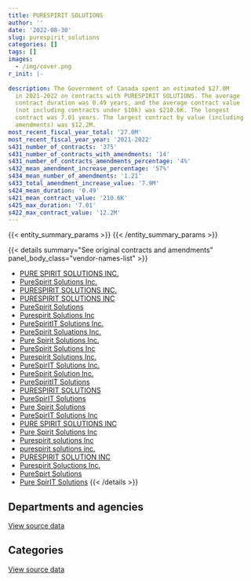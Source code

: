 ```yaml
---
title: PURESPIRIT SOLUTIONS
author: ''
date: '2022-08-30'
slug: purespirit_solutions
categories: []
tags: []
images:
  - /img/cover.png
r_init: |-
  
description: The Government of Canada spent an estimated $27.0M
  in 2021-2022 on contracts with PURESPIRIT SOLUTIONS. The average
  contract duration was 0.49 years, and the average contract value
  (not including contracts under $10k) was $210.6K. The longest
  contract was 7.01 years. The largest contract by value (including
  amendments) was $12.2M.
most_recent_fiscal_year_total: '27.0M'
most_recent_fiscal_year_year: '2021-2022'
s431_number_of_contracts: '375'
s431_number_of_contracts_with_amendments: '14'
s431_number_of_contracts_amendments_percentage: '4%'
s432_mean_amendment_increase_percentage: '57%'
s434_mean_number_of_amendments: '1.21'
s433_total_amendment_increase_value: '7.9M'
s424_mean_duration: '0.49'
s421_mean_contract_value: '210.6K'
s425_max_duration: '7.01'
s422_max_contract_value: '12.2M'
---
```


<script src="/rmarkdown-libs/htmlwidgets/htmlwidgets.js"></script>
<link href="/rmarkdown-libs/datatables-css/datatables-crosstalk.css" rel="stylesheet" />
<script src="/rmarkdown-libs/datatables-binding/datatables.js"></script>
<script src="/rmarkdown-libs/jquery/jquery-3.6.0.min.js"></script>
<link href="/rmarkdown-libs/dt-core-bootstrap/css/dataTables.bootstrap.min.css" rel="stylesheet" />
<link href="/rmarkdown-libs/dt-core-bootstrap/css/dataTables.bootstrap.extra.css" rel="stylesheet" />
<script src="/rmarkdown-libs/dt-core-bootstrap/js/jquery.dataTables.min.js"></script>
<script src="/rmarkdown-libs/dt-core-bootstrap/js/dataTables.bootstrap.min.js"></script>
<link href="/rmarkdown-libs/crosstalk/css/crosstalk.min.css" rel="stylesheet" />
<script src="/rmarkdown-libs/crosstalk/js/crosstalk.min.js"></script>
<script src="/rmarkdown-libs/htmlwidgets/htmlwidgets.js"></script>
<link href="/rmarkdown-libs/datatables-css/datatables-crosstalk.css" rel="stylesheet" />
<script src="/rmarkdown-libs/datatables-binding/datatables.js"></script>
<script src="/rmarkdown-libs/jquery/jquery-3.6.0.min.js"></script>
<link href="/rmarkdown-libs/dt-core-bootstrap/css/dataTables.bootstrap.min.css" rel="stylesheet" />
<link href="/rmarkdown-libs/dt-core-bootstrap/css/dataTables.bootstrap.extra.css" rel="stylesheet" />
<script src="/rmarkdown-libs/dt-core-bootstrap/js/jquery.dataTables.min.js"></script>
<script src="/rmarkdown-libs/dt-core-bootstrap/js/dataTables.bootstrap.min.js"></script>
<link href="/rmarkdown-libs/crosstalk/css/crosstalk.min.css" rel="stylesheet" />
<script src="/rmarkdown-libs/crosstalk/js/crosstalk.min.js"></script>

{{< entity_summary_params >}}
{{< /entity_summary_params >}}

{{< details summary="See original contracts and amendments" panel_body_class="vendor-names-list" >}}
- [PURE SPIRIT SOLUTIONS INC.](https://search.open.canada.ca/en/ct/?sort=contract_value_f%20desc&page=1&search_text=%22PURE%20SPIRIT%20SOLUTIONS%20INC.%22)
- [PureSpirit Solutions Inc.](https://search.open.canada.ca/en/ct/?sort=contract_value_f%20desc&page=1&search_text=%22PureSpirit%20Solutions%20Inc.%22)
- [PURESPIRIT SOLUTIONS INC.](https://search.open.canada.ca/en/ct/?sort=contract_value_f%20desc&page=1&search_text=%22PURESPIRIT%20SOLUTIONS%20INC.%22)
- [PURESPIRIT SOLUTIONS INC](https://search.open.canada.ca/en/ct/?sort=contract_value_f%20desc&page=1&search_text=%22PURESPIRIT%20SOLUTIONS%20INC%22)
- [PureSpirit Solutions](https://search.open.canada.ca/en/ct/?sort=contract_value_f%20desc&page=1&search_text=%22PureSpirit%20Solutions%22)
- [Purespirit Solutions Inc](https://search.open.canada.ca/en/ct/?sort=contract_value_f%20desc&page=1&search_text=%22Purespirit%20Solutions%20Inc%22)
- [PureSpiritIT Solutions Inc.](https://search.open.canada.ca/en/ct/?sort=contract_value_f%20desc&page=1&search_text=%22PureSpiritIT%20Solutions%20Inc.%22)
- [PureSpirit Soluations Inc.](https://search.open.canada.ca/en/ct/?sort=contract_value_f%20desc&page=1&search_text=%22PureSpirit%20Soluations%20Inc.%22)
- [Pure Spirit Solutions Inc.](https://search.open.canada.ca/en/ct/?sort=contract_value_f%20desc&page=1&search_text=%22Pure%20Spirit%20Solutions%20Inc.%22)
- [PureSpirit Solutions Inc](https://search.open.canada.ca/en/ct/?sort=contract_value_f%20desc&page=1&search_text=%22PureSpirit%20Solutions%20Inc%22)
- [Purespirit Solutions Inc.](https://search.open.canada.ca/en/ct/?sort=contract_value_f%20desc&page=1&search_text=%22Purespirit%20Solutions%20Inc.%22)
- [PureSpirIT Solutions Inc.](https://search.open.canada.ca/en/ct/?sort=contract_value_f%20desc&page=1&search_text=%22PureSpirIT%20Solutions%20Inc.%22)
- [PureSpirit Solution Inc.](https://search.open.canada.ca/en/ct/?sort=contract_value_f%20desc&page=1&search_text=%22PureSpirit%20Solution%20Inc.%22)
- [PureSpiritIT Solutions](https://search.open.canada.ca/en/ct/?sort=contract_value_f%20desc&page=1&search_text=%22PureSpiritIT%20Solutions%22)
- [PURESPIRIT SOLUTIONS](https://search.open.canada.ca/en/ct/?sort=contract_value_f%20desc&page=1&search_text=%22PURESPIRIT%20SOLUTIONS%22)
- [PureSpirIT Solutions](https://search.open.canada.ca/en/ct/?sort=contract_value_f%20desc&page=1&search_text=%22PureSpirIT%20Solutions%22)
- [Pure Spirit Solutions](https://search.open.canada.ca/en/ct/?sort=contract_value_f%20desc&page=1&search_text=%22Pure%20Spirit%20Solutions%22)
- [PureSpirIT Solutions Inc](https://search.open.canada.ca/en/ct/?sort=contract_value_f%20desc&page=1&search_text=%22PureSpirIT%20Solutions%20Inc%22)
- [PURE SPIRIT SOLUTIONS INC](https://search.open.canada.ca/en/ct/?sort=contract_value_f%20desc&page=1&search_text=%22PURE%20SPIRIT%20SOLUTIONS%20INC%22)
- [Pure Spirit Solutions Inc](https://search.open.canada.ca/en/ct/?sort=contract_value_f%20desc&page=1&search_text=%22Pure%20Spirit%20Solutions%20Inc%22)
- [Purespirit solutions Inc](https://search.open.canada.ca/en/ct/?sort=contract_value_f%20desc&page=1&search_text=%22Purespirit%20solutions%20Inc%22)
- [purespirit solutions inc.](https://search.open.canada.ca/en/ct/?sort=contract_value_f%20desc&page=1&search_text=%22purespirit%20solutions%20inc.%22)
- [PURESPIRIT SOLUTION INC](https://search.open.canada.ca/en/ct/?sort=contract_value_f%20desc&page=1&search_text=%22PURESPIRIT%20SOLUTION%20INC%22)
- [Purespirit Soluctions Inc.](https://search.open.canada.ca/en/ct/?sort=contract_value_f%20desc&page=1&search_text=%22Purespirit%20Soluctions%20Inc.%22)
- [PureSpirt Solutions](https://search.open.canada.ca/en/ct/?sort=contract_value_f%20desc&page=1&search_text=%22PureSpirt%20Solutions%22)
- [Pure SpirIT Solutions](https://search.open.canada.ca/en/ct/?sort=contract_value_f%20desc&page=1&search_text=%22Pure%20SpirIT%20Solutions%22)
{{< /details >}}

## Departments and agencies

<div id="htmlwidget-1" style="width:100%;height:auto;" class="datatables html-widget"></div>
<script type="application/json" data-for="htmlwidget-1">{"x":{"style":"bootstrap","filter":"none","vertical":false,"data":[["<a href=\"/departments/aafc-aac/\">Agriculture and Agri-Food Canada<\/a>","<a href=\"/departments/aandc-aadnc/\">Crown-Indigenous Relations and Northern Affairs Canada<\/a>","<a href=\"/departments/acoa-apeca/\">Atlantic Canada Opportunities Agency<\/a>","<a href=\"/departments/cas-satj/\">Courts Administration Service<\/a>","<a href=\"/departments/cbsa-asfc/\">Canada Border Services Agency<\/a>","<a href=\"/departments/cfia-acia/\">Canadian Food Inspection Agency<\/a>","<a href=\"/departments/cgc-ccg/\">Canadian Grain Commission<\/a>","<a href=\"/departments/chrc-ccdp/\">Canadian Human Rights Commission<\/a>","<a href=\"/departments/cic/\">Immigration, Refugees and Citizenship Canada<\/a>","<a href=\"/departments/cra-arc/\">Canada Revenue Agency<\/a>","<a href=\"/departments/csc-scc/\">Correctional Service of Canada<\/a>","<a href=\"/departments/dfatd-maecd/\">Global Affairs Canada<\/a>","<a href=\"/departments/dfo-mpo/\">Fisheries and Oceans Canada<\/a>","<a href=\"/departments/dnd-mdn/\">National Defence<\/a>","<a href=\"/departments/ec/\">Environment and Climate Change Canada<\/a>","<a href=\"/departments/esdc-edsc/\">Employment and Social Development Canada<\/a>","<a href=\"/departments/fcac-acfc/\">Financial Consumer Agency of Canada<\/a>","<a href=\"/departments/hc-sc/\">Health Canada<\/a>","<a href=\"/departments/iaac-aeic/\">Impact Assessment Agency of Canada<\/a>","<a href=\"/departments/ic/\">Innovation, Science and Economic Development Canada<\/a>","<a href=\"/departments/irb-cisr/\">Immigration and Refugee Board of Canada<\/a>","<a href=\"/departments/isc-sac/\">Indigenous Services Canada<\/a>","<a href=\"/departments/jus/\">Department of Justice Canada<\/a>","<a href=\"/departments/lac-bac/\">Library and Archives Canada<\/a>","<a href=\"/departments/mgerc-ceegm/\">Military Grievances External Review Committee<\/a>","<a href=\"/departments/mpcc-cppm/\">Military Police Complaints Commission of Canada<\/a>","<a href=\"/departments/nrc-cnrc/\">National Research Council Canada<\/a>","<a href=\"/departments/nrcan-rncan/\">Natural Resources Canada<\/a>","<a href=\"/departments/ocol-clo/\">Office of the Commissioner of Official Languages<\/a>","<a href=\"/departments/osgg-bsgg/\">Office of the Secretary to the Governor General<\/a>","<a href=\"/departments/pbc-clcc/\">Parole Board of Canada<\/a>","<a href=\"/departments/pc/\">Parks Canada<\/a>","<a href=\"/departments/pch/\">Canadian Heritage<\/a>","<a href=\"/departments/pco-bcp/\">Privy Council Office<\/a>","<a href=\"/departments/phac-aspc/\">Public Health Agency of Canada<\/a>","<a href=\"/departments/pwgsc-tpsgc/\">Public Services and Procurement Canada<\/a>","<a href=\"/departments/rcmp-grc/\">Royal Canadian Mounted Police<\/a>","<a href=\"/departments/ssc-spc/\">Shared Services Canada<\/a>","<a href=\"/departments/statcan/\">Statistics Canada<\/a>","<a href=\"/departments/tc/\">Transport Canada<\/a>","<a href=\"/departments/vac-acc/\">Veterans Affairs Canada<\/a>","<a href=\"/departments/vrab-tacra/\">Veterans Review and Appeal Board<\/a>","<a href=\"/departments/wage/\">Department for Women and Gender Equality<\/a>"],[171007.76,null,22391.33,11132.88,null,null,null,null,195015.92,289779.61,null,427044.52,116121.8,4662036.16,null,null,23676.08,null,null,null,null,null,80038.67,275651.48,null,null,22158.23,279943.87,188409.02,null,null,null,null,null,null,171488.38,256077.13,648516.57,null,39460.14,null,null,null],[23152.92,38374.89,53553.2,49533.2,190928.42,452071.99,null,null,2603904.02,2240443.72,null,1043413.37,31314.81,5859693.15,153487.27,null,178357.36,null,null,28695.69,null,19973.87,null,null,null,15291.71,392624.77,107017.06,37396.33,null,null,302760.64,27414.53,56596.03,null,null,353523.52,838266.27,null,35894.36,null,null,133960.93],[17627.66,null,null,170257.07,null,4866175.44,584110.82,null,877145.16,1631043.03,360802.43,509622.1,155636.03,8102681.14,159262.1,803271.49,274863.32,263426.84,null,47234,299278.75,490358.53,null,null,null,null,575036.84,null,null,null,null,41555.65,28397.11,null,57775.21,398986,658557.21,970718.94,null,null,116603.45,89613.75,60879.26],[null,null,null,null,832768.55,null,13420.26,38157.84,null,179682.66,328330.21,26983.78,409372.52,2119319.28,391201.4,15396422.6,204319.87,466396.71,24970.74,null,null,312026.17,61715.9,null,26283.28,null,2838659.22,null,null,179372.25,78785.41,146647.34,null,null,53663.33,399996.53,600333.84,1197606.71,468881.06,null,28871.9,39367.38,127395.19]],"container":"<table class=\"table table-striped table-hover row-border order-column display\">\n  <thead>\n    <tr>\n      <th>Department<\/th>\n      <th>2018-2019<\/th>\n      <th>2019-2020<\/th>\n      <th>2020-2021<\/th>\n      <th>2021-2022<\/th>\n    <\/tr>\n  <\/thead>\n<\/table>","options":{"order":[[4,"desc"]],"pageLength":10,"autoWidth":true,"columnDefs":[{"targets":1,"render":"function(data, type, row, meta) {\n    return type !== 'display' ? data : DTWidget.formatCurrency(data, \"$\", 2, 3, \",\", \".\", true, null);\n  }"},{"targets":2,"render":"function(data, type, row, meta) {\n    return type !== 'display' ? data : DTWidget.formatCurrency(data, \"$\", 2, 3, \",\", \".\", true, null);\n  }"},{"targets":3,"render":"function(data, type, row, meta) {\n    return type !== 'display' ? data : DTWidget.formatCurrency(data, \"$\", 2, 3, \",\", \".\", true, null);\n  }"},{"targets":4,"render":"function(data, type, row, meta) {\n    return type !== 'display' ? data : DTWidget.formatCurrency(data, \"$\", 2, 3, \",\", \".\", true, null);\n  }"},{"width":"16%","targets":[1,2,3,4]},{"className":"dt-right","targets":[1,2,3,4]}],"orderClasses":false}},"evals":["options.columnDefs.0.render","options.columnDefs.1.render","options.columnDefs.2.render","options.columnDefs.3.render"],"jsHooks":[]}</script>
<p class="text-right">
<a href="https://github.com/GoC-Spending/contracts-data/tree/main/data/out/vendors/purespirit_solutions/summary_by_fiscal_year_by_department.csv" class="source-data-link btn btn-link">View source data</a>
</p>

## Categories

<div id="htmlwidget-2" style="width:100%;height:auto;" class="datatables html-widget"></div>
<script type="application/json" data-for="htmlwidget-2">{"x":{"style":"bootstrap","filter":"none","vertical":false,"data":[["<a href=\"/categories/facilities_and_construction/\">Facilities and construction<\/a>","<a href=\"/categories/office_management/\">Office management<\/a>","<a href=\"/categories/defence/\">Defence<\/a>","<a href=\"/categories/information_technology/\">Information technology<\/a>","<a href=\"/categories/industrial_products_and_services/\">Industrial products and services<\/a>","<a href=\"/categories/human_capital/\">Human capital<\/a>"],[null,null,4662036.16,3217913.39,null,null],[null,null,5679556.78,9407950.88,180136.37,null],[null,28116.23,8000675.69,14493535.75,88591.66,null],[169684.48,509434.68,2065842.28,23567086.43,15820,663084.07]],"container":"<table class=\"table table-striped table-hover row-border order-column display\">\n  <thead>\n    <tr>\n      <th>Category<\/th>\n      <th>2018-2019<\/th>\n      <th>2019-2020<\/th>\n      <th>2020-2021<\/th>\n      <th>2021-2022<\/th>\n    <\/tr>\n  <\/thead>\n<\/table>","options":{"order":[[4,"desc"]],"dom":"t","pageLength":30,"autoWidth":true,"columnDefs":[{"targets":1,"render":"function(data, type, row, meta) {\n    return type !== 'display' ? data : DTWidget.formatCurrency(data, \"$\", 2, 3, \",\", \".\", true, null);\n  }"},{"targets":2,"render":"function(data, type, row, meta) {\n    return type !== 'display' ? data : DTWidget.formatCurrency(data, \"$\", 2, 3, \",\", \".\", true, null);\n  }"},{"targets":3,"render":"function(data, type, row, meta) {\n    return type !== 'display' ? data : DTWidget.formatCurrency(data, \"$\", 2, 3, \",\", \".\", true, null);\n  }"},{"targets":4,"render":"function(data, type, row, meta) {\n    return type !== 'display' ? data : DTWidget.formatCurrency(data, \"$\", 2, 3, \",\", \".\", true, null);\n  }"},{"width":"16%","targets":[1,2,3,4]},{"className":"dt-right","targets":[1,2,3,4]}],"orderClasses":false,"lengthMenu":[10,25,30,50,100]}},"evals":["options.columnDefs.0.render","options.columnDefs.1.render","options.columnDefs.2.render","options.columnDefs.3.render"],"jsHooks":[]}</script>
<p class="text-right">
<a href="https://github.com/GoC-Spending/contracts-data/tree/main/data/out/vendors/purespirit_solutions/summary_by_fiscal_year_by_category.csv" class="source-data-link btn btn-link">View source data</a>
</p>
